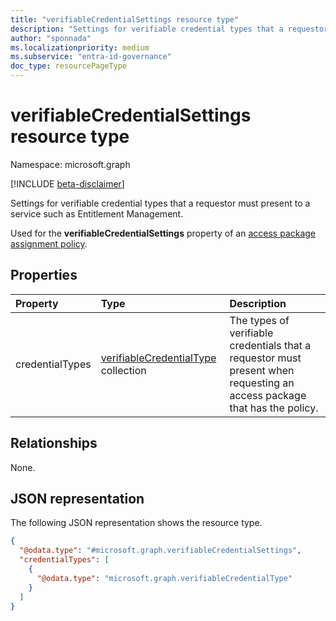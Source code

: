 ```yaml
---
title: "verifiableCredentialSettings resource type"
description: "Settings for verifiable credential types that a requestor must present to a service such as Entitlement Management."
author: "sponnada"
ms.localizationpriority: medium
ms.subservice: "entra-id-governance"
doc_type: resourcePageType
---
```


# verifiableCredentialSettings resource type

Namespace: microsoft.graph

[!INCLUDE [beta-disclaimer](../../includes/beta-disclaimer.md)]

Settings for verifiable credential types that a requestor must present to a service such as Entitlement Management.

Used for the **verifiableCredentialSettings** property of an [access package assignment policy](accesspackageassignmentpolicy.md).


## Properties
|Property|Type|Description|
|:---|:---|:---|
|credentialTypes|[verifiableCredentialType](verifiablecredentialtype.md) collection| The types of verifiable credentials that a requestor must present when requesting an access package that has the policy.|

## Relationships
None.

## JSON representation
The following JSON representation shows the resource type.
<!-- {
  "blockType": "resource",
  "@odata.type": "microsoft.graph.verifiableCredentialSettings"
}
-->
``` json
{
  "@odata.type": "#microsoft.graph.verifiableCredentialSettings",
  "credentialTypes": [
    {
      "@odata.type": "microsoft.graph.verifiableCredentialType"
    }
  ]
}
```
